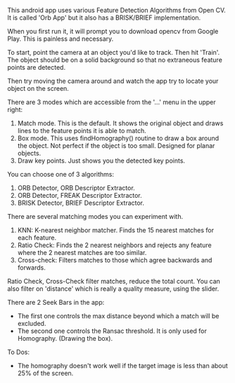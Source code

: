 This android app uses various Feature Detection Algorithms from Open CV. It is called 'Orb App' but it also has a BRISK/BRIEF implementation.

When you first run it, it will prompt you to download opencv from Google Play. This is painless and necessary.

To start, point the camera at an object you'd like to track. Then hit 'Train'. The object should be on a solid background so that no extraneous feature points are detected.

Then try moving the camera around and watch the app try to locate your object on the screen.

There are 3 modes which are accessible from the '...' menu in the upper right:   
1. Match mode. This is the default. It shows the original object and draws lines to the feature points it is able to match.   
2. Box mode. This uses findHomography() routine to draw a box around the object. Not perfect if the object is too small. Designed for planar objects.   
3. Draw key points. Just shows you the detected key points.   

You can choose one of 3 algorithms:   
1. ORB Detector, ORB Descriptor Extractor.   
2. ORB Detector, FREAK Descriptor Extractor.   
3. BRISK Detector, BRIEF Descriptor Extractor.

There are several matching modes you can experiment with.   
1. KNN: K-nearest neighbor matcher. Finds the 15 nearest matches for each feature.   
2. Ratio Check: Finds the 2 nearest neighbors and rejects any feature where the 2 nearest matches are too similar.     
3. Cross-check: Filters matches to those which agree backwards and forwards.      

Ratio Check, Cross-Check filter matches, reduce the total count. You can also filter on 'distance' which is really a quality measure, using the slider.   

There are 2 Seek Bars in the app:
- The first one controls the max distance beyond which a match will be excluded.
- The second one controls the Ransac threshold. It is only used for Homography. (Drawing the box).

To Dos:   
- The homography doesn't work well if the target image is less than about 25% of the screen.   


